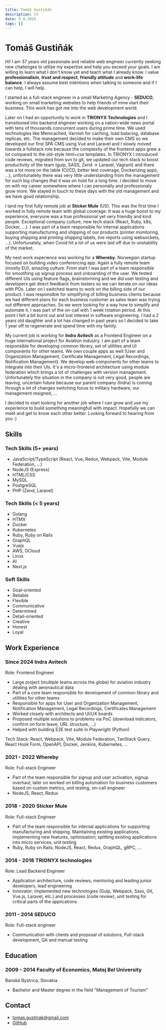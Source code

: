 ```yaml
---
title: Tomáš Gustiňák
description: CV
date: 5.9.2025
tags: []
---
```


# Tomáš Gustiňák

Hi! I am 37 years old passionate and reliable web engineer currently seeking new challenges
to utilize my expertise and help you exceed your goals. I am willing to learn what I don't know yet
and teach what I already know. I value **professionalism**, **trust and respect**, **friendly attitude** and **work-life balance**.
I always assume best intentions when talking to someone and if I can help, I will help.

I started as a full-stack engineer in a small Marketing Agency - **SEDUCO**, working on small marketing websites to help friends of mine start their business.
This work has got me into the web development world.

Later on I had an opportunity to work in **TRIONYX Technologies** and I transitioned into backend engineer working on a nation-wide news portal
with tens of thousands concurrent users during prime time. We used technologies like Memcached, Varnish for caching, load balacing, database replicas, etc.
The management decided to make their own CMS so we developed our first SPA CMS
using Vue and Laravel and I slowly moved towards a fullstack role because the complexity of the frontend apps grew a lot compared to the
old-style html+css templates. In TRIONYX I introduced code reviews, migrated from svn to git, we updated our tech stack
to boost productivity of the team (gulp, SASS, Zend -> Laravel, Vagrant) and there was a lot more on the table (CI/CD, better test coverage, Dockerizing apps, ...),
unfortunatelly there was very little understanding from the management for such big changes that it was on hold for a long time.
I decided to move on with my career somewhere where I can personally and professionaly grow more. We stayed in touch to these days
with the old management and we have good relationship.

I land my first fully remote job at **Sticker Mule** (US). This was the first time I worked in fully remote team with global coverage.
It was a huge boost to my experience, everyone was a true professional yet very friendly and kind people. Exceptional company culture,
new tech stack (React, Ruby, k8s, Docker, ...). I was part of a team responsible for internal applications supporting manufacturing
and shipping of our products (printer monitoring, buying shipping and printing shipping labels, live reports using websockets, ...).
Unfortunately, when Covid hit a lot of us were laid off due to unstability of the market.

My next work experience was working for a **Whereby**. Norwegian startup focused on building video conferencing app. Again a fully remote team (mostly EU),
amazing culture. From start I was part of a team responsible for smoothing up signup process and onboarding of the user. We tested different UIs
using feature flags, brainstorming and we did user testing and developers get direct feedback from testers so we can iterate on our ideas with POs.
Later on I switched teams to work on the billing side of our product. I was responsible for simplifying of billing business clients because we had
different plans for each business customer as sales team was trying out different approaches. So we were looking for a way how to simplify and automate it.
I was part of the on-call with 1 week rotation period. At this point I felt a bit burnt out and lost interest in software engineering. I had a 2 years
old daughter and a lot has changed in past years so I decided to take 1 year off to regenerate and spend time with my family.

My current job is working for **Indra Avitech** as a Frontend Engineer on a huge international project for Aviation industry. I am part of a team
responsible for developing common library, set of utilities and UI components for other teams. We own couple apps as well (User and Organization Management,
Certificate Management, Legal Recordings, Notification Management). We develop web components for other teams to integrate into their UIs. It's a micro-frontend architecture
using module federation which brings a lot of challenges with version management.
Unfortunately the situation in the company is not very good, people are leaving, uncertain future because our parent company (Indra) is coming through
a lot of changes switching focus to military hardware, our management resigned, ...

I decided to start looking for another job where I can grow and use my experience to build something meaningfull with impact. Hopefully we can meet and
get to know each other better. Looking forward to hearing from you :)

## Skills

### Tech Skills (5+ years)

- JavaScript/TypeScript (React, Vue, Redux, Webpack, Vite, Module Federation, ...)
- NodeJS (Express)
- HTML/CSS
- MySQL
- PostgreSQL
- PHP (Zend, Laravel)

### Tech Skills (< 5 years)

- Golang
- HTMX
- Docker
- Kubernetes
- Ruby, Ruby on Rails
- GraphQL
- Vuejs
- AWS, GCloud
- Linux
- AI
- Next.js

### Soft Skills

- Goal-oriented
- Reliable
- Flexible
- Communicative
- Determined
- Detail-oriented
- Creative
- Honest
- Loyal

## Work Experience

### Since 2024 Indra Avitech

Role: Frontend Engineer

- Large project (multiple teams across the globe) for aviation industry dealing with aeronautical data
- Part of a core team responsible for development of common library and utilities for other teams
- Responsible for apps for User and Organization Management, Notification Management, Legal Recordings, Certificates Management
- Worked closely with architects and UI/UX boards
- Proposed multiple solutions to problems via PoC (download indicators, confirm on form leave, URL structure, ...)
- Helped with building E2E test suite in Playwright (Python)

Tech Stack: React, Webpack, Vite, Module Federation, TanStack Query, React Hook Form, OpenAPI, Docker, Jenkins, Kubernetes, ...

### 2021 - 2022 Whereby

Role: Full-stack Engineer

- Part of the team responsible for signup and user activation, signup
  overhaul, later on worked on billing automation for business customers
  based on custom metrics, unit testing, on-call engineer
- NodeJS, React, Redux

### 2018 - 2020 Sticker Mule

Role: Full-stack Engineer

- Part of the team responsible for internal applications for supporting
  manufacturing and shipping. Maintaining existing applications,
  implementing new features, optimisation; splitting existing applications
  into micro services, unit testing
- Ruby, Ruby on Rails, NodeJS, React, Redux, GraphQL, gRPC, …

### 2014 - 2018 TRIONYX technologies

Role: Lead Backend Engineer

- Application architecture, code reviews, mentoring and leading junior
  developers, lead engineering
- Innovator; Implemented new technologies (Gulp, Webpack, Sass, Git,
  Vue.js, Laravel, etc.) and processes (code review), unit testing for critical
  parts of the applications

### 2011 - 2014 SEDUCO

Role: Full-stack engineer

- Communication with clients and proposal of solutions, Full-stack development, QA and manual testing

## Education

### 2009 - 2014 Faculty of Economics, Matej Bel University

Banská Bystrica, Slovakia

- Bachelor and Master degree in the field "Management of Tourism"

## Contact

- [tomas.gustinak@gmail.com](mailto:tomas.gustinak@gmail.com)
- [GitHub](https://github.com/tgustinak)
